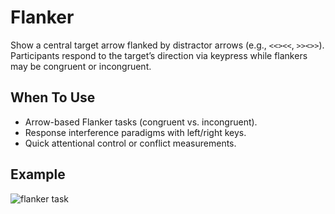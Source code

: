 # Flanker

Show a central target arrow flanked by distractor arrows (e.g., `<<><<`, `>><>>`). Participants respond to the target’s direction via keypress while flankers may be congruent or incongruent.

## When To Use

- Arrow-based Flanker tasks (congruent vs. incongruent).
- Response interference paradigms with left/right keys.
- Quick attentional control or conflict measurements.

## Example

![flanker task](../../img/stimuli/flanker.png)
